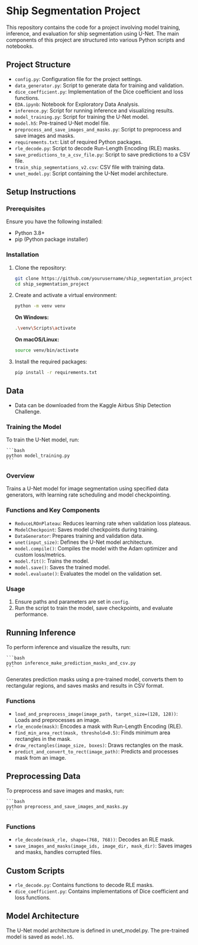 # Ship Segmentation Project

This repository contains the code for a project involving model training, inference, and evaluation for ship segmentation using U-Net. The main components of this project are structured into various Python scripts and notebooks.

## Project Structure

  - `config.py`: Configuration file for the project settings.
  - `data_generator.py`: Script to generate data for training and validation.
  - `dice_coefficient.py`: Implementation of the Dice coefficient and loss functions.
  - `EDA.ipynb`: Notebook for Exploratory Data Analysis.
  - `inference.py`: Script for running inference and visualizing results.
  - `model_training.py`: Script for training the U-Net model.
  - `model.h5`: Pre-trained U-Net model file.
  - `preprocess_and_save_images_and_masks.py`: Script to preprocess and save images and masks.
  - `requirements.txt`: List of required Python packages.
  - `rle_decode.py`: Script to decode Run-Length Encoding (RLE) masks.
  - `save_predictions_to_a_csv_file.py`: Script to save predictions to a CSV file.
  - `train_ship_segmentations_v2.csv`: CSV file with training data.
  - `unet_model.py`: Script containing the U-Net model architecture.

## Setup Instructions

### Prerequisites

Ensure you have the following installed:

  - Python 3.8+
  - pip (Python package installer)

### Installation

1. Clone the repository:

    ```bash
    git clone https://github.com/yourusername/ship_segmentation_project.git
    cd ship_segmentation_project
    ```

2. Create and activate a virtual environment:

    ```bash
    python -m venv venv
    ```

    **On Windows:**

    ```bash
    .\venv\Scripts\activate
    ```

    **On macOS/Linux:**

    ```bash
    source venv/bin/activate
    ```

3. Install the required packages:

    ```bash
    pip install -r requirements.txt
    ```

## Data

  - Data can be downloaded from the Kaggle Airbus Ship Detection Challenge.

### Training the Model

To train the U-Net model, run:

    ```bash
    python model_training.py
    ```

### Overview

Trains a U-Net model for image segmentation using specified data generators, with learning rate scheduling and model checkpointing.

### Functions and Key Components

  - `ReduceLROnPlateau`: Reduces learning rate when validation loss plateaus.
  - `ModelCheckpoint`: Saves model checkpoints during training.
  - `DataGenerator`: Prepares training and validation data.
  - `unet(input_size)`: Defines the U-Net model architecture.
  - `model.compile()`: Compiles the model with the Adam optimizer and custom loss/metrics.
  - `model.fit()`: Trains the model.
  - `model.save()`: Saves the trained model.
  - `model.evaluate()`: Evaluates the model on the validation set.

### Usage

  1. Ensure paths and parameters are set in `config`.
  2. Run the script to train the model, save checkpoints, and evaluate performance.

## Running Inference

To perform inference and visualize the results, run:

    ```bash
    python inference_make_prediction_masks_and_csv.py
    ```

Generates prediction masks using a pre-trained model, converts them to rectangular regions, and saves masks and results in CSV format.

### Functions

  - `load_and_preprocess_image(image_path, target_size=(128, 128))`: Loads and preprocesses an image.
  - `rle_encode(mask)`: Encodes a mask with Run-Length Encoding (RLE).
  - `find_min_area_rect(mask, threshold=0.5)`: Finds minimum area rectangles in the mask.
  - `draw_rectangles(image_size, boxes)`: Draws rectangles on the mask.
  - `predict_and_convert_to_rect(image_path)`: Predicts and processes mask from an image.

## Preprocessing Data

To preprocess and save images and masks, run:

    ```bash
    python preprocess_and_save_images_and_masks.py
    ```

### Functions

  - `rle_decode(mask_rle, shape=(768, 768))`: Decodes an RLE mask.
  - `save_images_and_masks(image_ids, image_dir, mask_dir)`: Saves images and masks, handles corrupted files.

## Custom Scripts

  - `rle_decode.py`: Contains functions to decode RLE masks.
  - `dice_coefficient.py`: Contains implementations of Dice coefficient and loss functions.

## Model Architecture

The U-Net model architecture is defined in unet_model.py. The pre-trained model is saved as `model.h5`.
